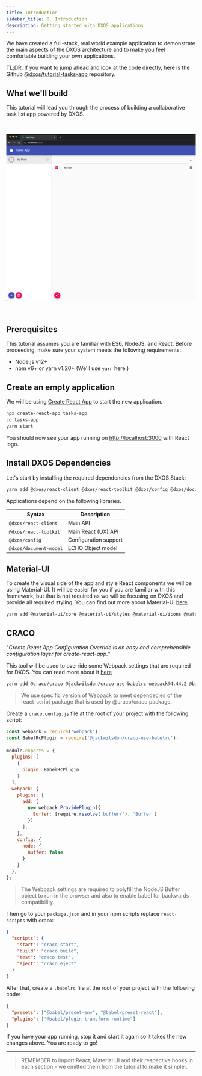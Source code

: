 ```yaml
---
title: Introduction
sidebar_title: 0. Introduction
description: Getting started with DXOS applications
---
```


We have created a full-stack, real world example application to demonstrate the main aspects of the DXOS architecture
and to make you feel comfortable building your own applications.

TL;DR. If you want to jump ahead and look at the code directly, here is the Github
[@dxos/tutorial-tasks-app](https://github.com/dxos/tutorial-tasks-app) repository.

## What we'll build

This tutorial will lead you through the process of building a collaborative task list app powered by DXOS.

<br/>

![data](images/data-05.png)

<br/>


## Prerequisites

This tutorial assumes you are familiar with ES6, NodeJS, and React.
Before proceeding, make sure your system meets the following requirements:

- Node.js v12+
- npm v6+ or yarn v1.20+ (We'll use `yarn` here.)

## Create an empty application

We will be using [Create React App](https://reactjs.org/docs/create-a-new-react-app.html) to start the new application.

```bash
npx create-react-app tasks-app
cd tasks-app
yarn start
```

You should now see your app running on [http://localhost:3000](http://localhost:3000) with React logo.

## Install DXOS Dependencies

Let's start by installing the required dependencies from the DXOS Stack:

```bash
yarn add @dxos/react-client @dxos/react-toolkit @dxos/config @dxos/document-model
```

Applications depend on the following libraries.

| Syntax                  | Description           |
| ----------------------- | --------------------- |
| `@dxos/react-client`    | Main API              |
| `@dxos/react-toolkit` | Main React (UX) API   |
| `@dxos/config`          | Configuration support |
| `@dxos/document-model`    | ECHO Object model     |

## Material-UI

To create the visual side of the app and style React components we will be using Material-UI.
It will be easier for you if you are familiar with this framework,
but that is not required as we will be focusing on DXOS and provide all required styling.
You can find out more about Material-UI [here](https://material-ui.com/).

```bash
yarn add @material-ui/core @material-ui/styles @material-ui/icons @material-ui/lab
```

## CRACO

"_Create React App Configuration Override is an easy and comprehensible configuration layer for create-react-app._"

This tool will be used to override some Webpack settings that are required for DXOS.
You can read more about it [here](https://github.com/gsoft-inc/craco)

```bash
yarn add @craco/craco @jackwilsdon/craco-use-babelrc webpack@4.44.2 @babel/plugin-transform-runtime
```
> We use specific version of Webpack to meet dependecies of the react-script package that is used by @craco/craco package.

Create a `craco.config.js` file at the root of your project with the following script:

```js
const webpack = require('webpack');
const BabelRcPlugin = require('@jackwilsdon/craco-use-babelrc');

module.exports = {
  plugins: [
    {
      plugin: BabelRcPlugin
    }
  ],
  webpack: {
    plugins: {
      add: [
        new webpack.ProvidePlugin({
          Buffer: [require.resolve('buffer/'), 'Buffer']
        })
      ],
    },
    config: {
      node: {
        Buffer: false
      }
    }
  },
};
```
> The Webpack settings are required to polyfill the NodeJS Buffer object to run in the browser and also to enable babel for backwards compatibility.

Then go to your `package.json` and in your npm scripts replace `react-scripts` with `craco`:

```json
{
  "scripts": {
    "start": "craco start",
    "build": "craco build",
    "test": "craco test",
    "eject": "craco eject"
  }
}
```

After that, create a `.babelrc` file at the root of your project with the following code:

```json
{
  "presets": ["@babel/preset-env", "@babel/preset-react"],
  "plugins": ["@babel/plugin-transform-runtime"]
}
```

If you have your app running, stop it and start it again so it takes the new changes above. You are ready to go!

---
> REMEMBER to import React, Material UI and their respective hooks in each section - we omitted them from the tutorial to make it simpler.
